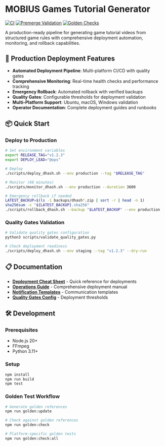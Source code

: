 # MOBIUS Games Tutorial Generator

[![CI](https://github.com/w9bikze8u4cbupc/MOBIUS/actions/workflows/ci.yml/badge.svg)](https://github.com/w9bikze8u4cbupc/MOBIUS/actions/workflows/ci.yml)
[![Premerge Validation](https://github.com/w9bikze8u4cbupc/MOBIUS/actions/workflows/premerge-validation.yml/badge.svg)](https://github.com/w9bikze8u4cbupc/MOBIUS/actions/workflows/premerge-validation.yml)
[![Golden Checks](https://github.com/w9bikze8u4cbupc/MOBIUS/actions/workflows/golden-preview-checks.yml/badge.svg)](https://github.com/w9bikze8u4cbupc/MOBIUS/actions/workflows/golden-preview-checks.yml)

A production-ready pipeline for generating game tutorial videos from structured game rules with comprehensive deployment automation, monitoring, and rollback capabilities.

## 🚀 Production Deployment Features

- **Automated Deployment Pipeline**: Multi-platform CI/CD with quality gates
- **Comprehensive Monitoring**: Real-time health checks and performance tracking  
- **Emergency Rollback**: Automated rollback with verified backups
- **Quality Gates**: Configurable thresholds for deployment validation
- **Multi-Platform Support**: Ubuntu, macOS, Windows validation
- **Operator Documentation**: Complete deployment guides and runbooks

## 📦 Quick Start

### Deploy to Production

```bash
# Set environment variables
export RELEASE_TAG="v1.2.3"
export DEPLOY_LEAD="@ops"

# Deploy
./scripts/deploy_dhash.sh --env production --tag "$RELEASE_TAG"

# Monitor (60 minutes)
./scripts/monitor_dhash.sh --env production --duration 3600

# Emergency rollback if needed
LATEST_BACKUP=$(ls -1 backups/dhash*.zip | sort -r | head -n 1)
sha256sum -c "${LATEST_BACKUP}.sha256"
./scripts/rollback_dhash.sh --backup "$LATEST_BACKUP" --env production
```

### Quality Gates Validation

```bash
# Validate quality gates configuration
python3 scripts/validate_quality_gates.py

# Check deployment readiness
./scripts/deploy_dhash.sh --env staging --tag "v1.2.3" --dry-run
```

## 📋 Documentation

- **[Deployment Cheat Sheet](./DEPLOYMENT_CHEAT_SHEET.md)** - Quick reference for deployments
- **[Operations Guide](./DEPLOYMENT_OPERATIONS_GUIDE.md)** - Comprehensive deployment manual
- **[Notification Templates](./NOTIFICATION_TEMPLATES.md)** - Communication templates
- **[Quality Gates Config](./quality-gates-config.json)** - Deployment thresholds

## 🛠️ Development

### Prerequisites

- Node.js 20+
- FFmpeg
- Python 3.11+

### Setup

```bash
npm install
npm run build
npm test
```

### Golden Test Workflow

```bash
# Generate golden references
npm run golden:update

# Check against golden references  
npm run golden:check

# Platform-specific golden tests
npm run golden:check:all
```